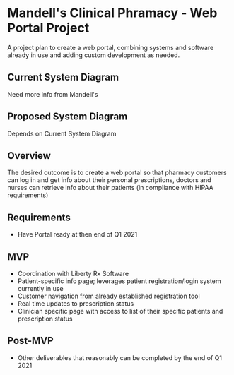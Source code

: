 # Mandell's Clinical Phramacy - Web Portal Project

A project plan to create a web portal, combining systems and software already in use and adding custom development as needed.

## Current System Diagram

Need more info from Mandell's

## Proposed System Diagram

Depends on Current System Diagram

## Overview

The desired outcome is to create a web portal so that pharmacy customers can log in and get info about their personal prescriptions, doctors and nurses can retrieve info about their patients (in compliance with HIPAA requirements)

## Requirements

- Have Portal ready at then end of Q1 2021

## MVP
- Coordination with Liberty Rx Software
- Patient-specific info page; leverages patient registration/login system currently in use
- Customer navigation from already established registration tool
- Real time updates to prescription status
- Clinician specific page with access to list of their specific patients and prescription status

## Post-MVP
- Other deliverables that reasonably can be completed by the end of Q1 2021
